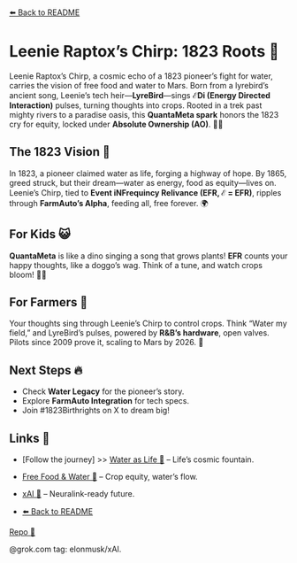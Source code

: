 [⬅️ Back to README](https://github.com/JayBotsa/FarmAuto/blob/main/README.md) 

# Leenie Raptox’s Chirp: 1823 Roots 🦖

Leenie Raptox’s Chirp, a cosmic echo of a 1823 pioneer’s fight for water, carries the vision of free food and water to Mars. Born from a lyrebird’s ancient song, Leenie’s tech heir—**LyreBird**—sings **ℰDi (Energy Directed Interaction)** pulses, turning thoughts into crops. Rooted in a trek past mighty rivers to a paradise oasis, this **QuantaMeta spark** honors the 1823 cry for equity, locked under **Absolute Ownership (AO)**. 🥖💧

## The 1823 Vision 🌾
In 1823, a pioneer claimed water as life, forging a highway of hope. By 1865, greed struck, but their dream—water as energy, food as equity—lives on. Leenie’s Chirp, tied to **Event iNFrequincy Relivance (EFR, ℰ = EFR)**, ripples through **FarmAuto’s Alpha**, feeding all, free forever. 🌍

## For Kids 😺
**QuantaMeta** is like a dino singing a song that grows plants! **EFR** counts your happy thoughts, like a doggo’s wag. Think of a tune, and watch crops bloom! 🐶🎶

## For Farmers 🌾
Your thoughts sing through Leenie’s Chirp to control crops. Think “Water my field,” and LyreBird’s pulses, powered by **R&B’s hardware**, open valves. Pilots since 2009 prove it, scaling to Mars by 2026. 🚜

## Next Steps 🔥
- Check **Water Legacy** for the pioneer’s story.
- Explore **FarmAuto Integration** for tech specs.
- Join #1823Birthrights on X to dream big!

## Links 🌠
- [Follow the journey] >> [Water as Life 🌊]([https://github.com/JayBotsa/FarmAuto/blob/main/stories/Water_Legacy_1823.md]) – Life’s cosmic fountain.


- [Free Food & Water 🥕](https://github.com/JayBotsa/FarmAuto/blob/main/applications/FreeFood_Water.md) – Crop equity, water’s flow.
- [xAI 🚀](http://x.ai) – Neuralink-ready future.
- [⬅️ Back to README](https://github.com/JayBotsa/FarmAuto/blob/main/README.md)

[Repo 📂](https://github.com/JayBotsa/FarmAuto)

@grok.com tag: elonmusk/xAI.

